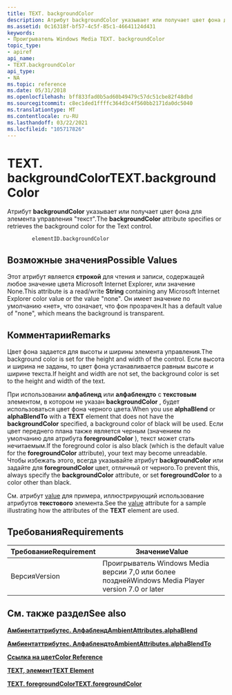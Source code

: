 ```yaml
---
title: TEXT. backgroundColor
description: Атрибут backgroundColor указывает или получает цвет фона для элемента управления "текст".
ms.assetid: 0c16318f-bf57-4c5f-85c1-46641124d431
keywords:
- Проигрыватель Windows Media TEXT. backgroundColor
topic_type:
- apiref
api_name:
- TEXT.backgroundColor
api_type:
- NA
ms.topic: reference
ms.date: 05/31/2018
ms.openlocfilehash: bff833fad0b5ad60b49479c57dc51cbe82f48dbd
ms.sourcegitcommit: c8ec1ded1ffffc364d3c4f560bb2171da0dc5040
ms.translationtype: MT
ms.contentlocale: ru-RU
ms.lasthandoff: 03/22/2021
ms.locfileid: "105717826"
---
```

# <a name="textbackgroundcolor"></a><span data-ttu-id="55556-104">TEXT. backgroundColor</span><span class="sxs-lookup"><span data-stu-id="55556-104">TEXT.backgroundColor</span></span>

<span data-ttu-id="55556-105">Атрибут **backgroundColor** указывает или получает цвет фона для элемента управления "текст".</span><span class="sxs-lookup"><span data-stu-id="55556-105">The **backgroundColor** attribute specifies or retrieves the background color for the Text control.</span></span>

``` syntax
        elementID.backgroundColor
```

## <a name="possible-values"></a><span data-ttu-id="55556-106">Возможные значения</span><span class="sxs-lookup"><span data-stu-id="55556-106">Possible Values</span></span>

<span data-ttu-id="55556-107">Этот атрибут является **строкой** для чтения и записи, содержащей любое значение цвета Microsoft Internet Explorer, или значение None.</span><span class="sxs-lookup"><span data-stu-id="55556-107">This attribute is a read/write **String** containing any Microsoft Internet Explorer color value or the value "none".</span></span> <span data-ttu-id="55556-108">Он имеет значение по умолчанию «нет», что означает, что фон прозрачен.</span><span class="sxs-lookup"><span data-stu-id="55556-108">It has a default value of "none", which means the background is transparent.</span></span>

## <a name="remarks"></a><span data-ttu-id="55556-109">Комментарии</span><span class="sxs-lookup"><span data-stu-id="55556-109">Remarks</span></span>

<span data-ttu-id="55556-110">Цвет фона задается для высоты и ширины элемента управления.</span><span class="sxs-lookup"><span data-stu-id="55556-110">The background color is set for the height and width of the control.</span></span> <span data-ttu-id="55556-111">Если высота и ширина не заданы, то цвет фона устанавливается равным высоте и ширине текста.</span><span class="sxs-lookup"><span data-stu-id="55556-111">If height and width are not set, the background color is set to the height and width of the text.</span></span>

<span data-ttu-id="55556-112">При использовании **алфабленд** или **алфаблендто** с **текстовым** элементом, в котором не указан **backgroundColor** , будет использоваться цвет фона черного цвета.</span><span class="sxs-lookup"><span data-stu-id="55556-112">When you use **alphaBlend** or **alphaBlendTo** with a **TEXT** element that does not have the **backgroundColor** specified, a background color of black will be used.</span></span> <span data-ttu-id="55556-113">Если цвет переднего плана также является черным (значением по умолчанию для атрибута **foregroundColor** ), текст может стать нечитаемым.</span><span class="sxs-lookup"><span data-stu-id="55556-113">If the foreground color is also black (which is the default value for the **foregroundColor** attribute), your text may become unreadable.</span></span> <span data-ttu-id="55556-114">Чтобы избежать этого, всегда указывайте атрибут **backgroundColor** или задайте для **foregroundColor** цвет, отличный от черного.</span><span class="sxs-lookup"><span data-stu-id="55556-114">To prevent this, always specify the **backgroundColor** attribute, or set **foregroundColor** to a color other than black.</span></span>

<span data-ttu-id="55556-115">См. атрибут [value](text-value.md) для примера, иллюстрирующий использование атрибутов **текстового** элемента.</span><span class="sxs-lookup"><span data-stu-id="55556-115">See the [value](text-value.md) attribute for a sample illustrating how the attributes of the **TEXT** element are used.</span></span>

## <a name="requirements"></a><span data-ttu-id="55556-116">Требования</span><span class="sxs-lookup"><span data-stu-id="55556-116">Requirements</span></span>



| <span data-ttu-id="55556-117">Требование</span><span class="sxs-lookup"><span data-stu-id="55556-117">Requirement</span></span> | <span data-ttu-id="55556-118">Значение</span><span class="sxs-lookup"><span data-stu-id="55556-118">Value</span></span> |
|--------------------|------------------------------------------------------|
| <span data-ttu-id="55556-119">Версия</span><span class="sxs-lookup"><span data-stu-id="55556-119">Version</span></span><br/> | <span data-ttu-id="55556-120">Проигрыватель Windows Media версии 7,0 или более поздней</span><span class="sxs-lookup"><span data-stu-id="55556-120">Windows Media Player version 7.0 or later</span></span><br/> |



## <a name="see-also"></a><span data-ttu-id="55556-121">См. также раздел</span><span class="sxs-lookup"><span data-stu-id="55556-121">See also</span></span>

<dl> <dt>

[<span data-ttu-id="55556-122">**Амбиентаттрибутес. Алфабленд**</span><span class="sxs-lookup"><span data-stu-id="55556-122">**AmbientAttributes.alphaBlend**</span></span>](ambientattributes-alphablend.md)
</dt> <dt>

[<span data-ttu-id="55556-123">**Амбиентаттрибутес. Алфаблендто**</span><span class="sxs-lookup"><span data-stu-id="55556-123">**AmbientAttributes.alphaBlendTo**</span></span>](ambientattributes-alphablendto.md)
</dt> <dt>

[<span data-ttu-id="55556-124">**Ссылка на цвет**</span><span class="sxs-lookup"><span data-stu-id="55556-124">**Color Reference**</span></span>](color-reference.md)
</dt> <dt>

[<span data-ttu-id="55556-125">**TEXT, элемент**</span><span class="sxs-lookup"><span data-stu-id="55556-125">**TEXT Element**</span></span>](text-element.md)
</dt> <dt>

[<span data-ttu-id="55556-126">**TEXT. foregroundColor**</span><span class="sxs-lookup"><span data-stu-id="55556-126">**TEXT.foregroundColor**</span></span>](text-foregroundcolor.md)
</dt> </dl>

 

 





